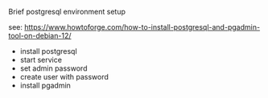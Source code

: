 Brief postgresql environment setup

see: https://www.howtoforge.com/how-to-install-postgresql-and-pgadmin-tool-on-debian-12/

- install postgresql
- start service
- set admin password
- create user with password
- install pgadmin
